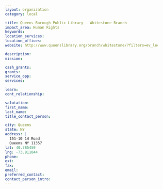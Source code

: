 ```yaml
---
layout: organization
category: local

title: Queens Borough Public Library - Whitestone Branch
impact_area: Human Rights
keywords: 
location_services: 
location_offices: 
website: http://www.queenslibrary.org/branch/whitestone/?filters=ev_loc:95800000

description: 
mission: 

cash_grants: 
grants: 
service_opp: 
services: 

learn: 
cont_relationship: 

salutation: 
first_name: 
last_name: 
title_contact_person: 

city: Queens
state: NY
address: |
  151-10 14 Road    
  Queens NY 11357
lat: 40.785459
lng: -73.811044
phone: 
ext: 
fax: 
email: 
preferred_contact: 
contact_person_intro: 
---
```

